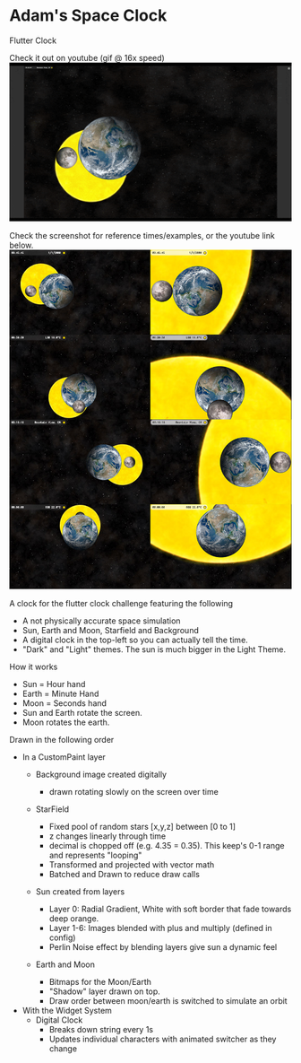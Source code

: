 # Adam's Space Clock
Flutter Clock

Check it out on youtube (gif @ 16x speed)
[![Clock in action](https://raw.githubusercontent.com/ahammer/adams_clock/master/clock/screenshots/gif_preview.gif)](http://www.youtube.com/watch?v=pEJCsp5tsR4 "Clock in action")

Check the screenshot for reference times/examples, or the youtube link below. 
![alt text](https://raw.githubusercontent.com/ahammer/adams_clock/master/clock/screenshots/contact_sheet.jpg)


A clock for the flutter clock challenge featuring the following

- A not physically accurate space simulation
- Sun, Earth and Moon, Starfield and Background
- A digital clock in the top-left so you can actually tell the time.
- "Dark" and "Light" themes. The sun is much bigger in the Light Theme.

How it works

- Sun = Hour hand
- Earth = Minute Hand
- Moon = Seconds hand
- Sun and Earth rotate the screen. 
- Moon rotates the earth.


Drawn in the following order

- In a CustomPaint layer
  - Background image created digitally
    - drawn rotating slowly on the screen over time
  - StarField
    - Fixed pool of random stars [x,y,z] between [0 to 1]
    - z changes linearly through time
    - decimal is chopped off (e.g. 4.35 = 0.35). This keep's 0-1 range and represents "looping"
    - Transformed and projected with vector math
    - Batched and Drawn to reduce draw calls
 
  - Sun created from layers
    - Layer 0: Radial Gradient, White with soft border that fade towards deep orange.
    - Layer 1-6: Images blended with plus and multiply (defined in config)
    - Perlin Noise effect by blending layers give sun a dynamic feel
  - Earth and Moon
    - Bitmaps for the Moon/Earth
    - "Shadow" layer drawn on top.
    - Draw order between moon/earth is switched to simulate an orbit
- With the Widget System
  - Digital Clock    
    - Breaks down string every 1s
    - Updates individual characters with animated switcher as they change
  

